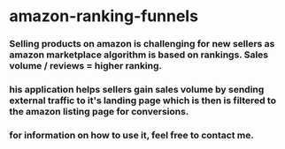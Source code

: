 # amazon-ranking-funnels

### Selling products on amazon is challenging for new sellers as amazon marketplace algorithm is based on rankings. Sales volume / reviews = higher ranking. 

### his application helps sellers gain sales volume by sending external traffic to it's landing page which is then is filtered to the amazon listing page for conversions.

### for information on how to use it, feel free to contact me.
